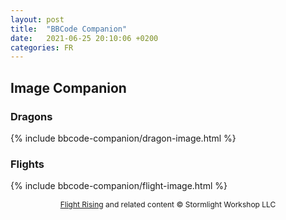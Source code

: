 ```yaml
---
layout: post
title:  "BBCode Companion"
date:   2021-06-25 20:10:06 +0200
categories: FR
---
```


## Image Companion
### Dragons
{% include bbcode-companion/dragon-image.html %}

### Flights
{% include bbcode-companion/flight-image.html %}

<p style="font-size:12px;text-align:center;"><a href="https://www1.flightrising.com/">Flight Rising</a> and related content © Stormlight Workshop LLC</p>